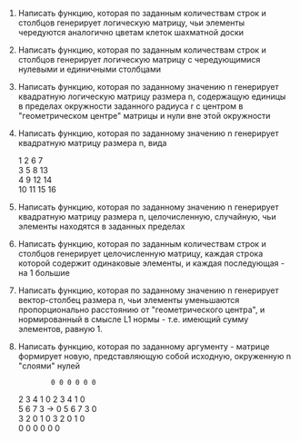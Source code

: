 1. Написать функцию, которая по заданным количествам строк и столбцов генерирует логическую матрицу, чьи элементы чередуются аналогично цветам клеток шахматной доски
2. Написать функцию, которая по заданным количествам строк и столбцов генерирует логическую матрицу с чередующимися нулевыми и единичными столбцами
3. Написать функцию, которая по заданному значению n генерирует квадратную логическую матрицу размера n, содержащую единицы в пределах окружности заданного радиуса r с центром в "геометрическом центре" матрицы и нули вне этой окружности 
4. Написать функцию, которая по заданному значению n генерирует квадратную матрицу размера n, вида

   1 2 6 7  
   3 5 8 13  
   4 9 12 14  
   10 11 15 16  

5. Написать функцию, которая по заданному значению n генерирует квадратную матрицу размера n, целочисленную, случайную, чьи элементы находятся в заданных пределах
6. Написать функцию, которая по заданным количествам строк и столбцов генерирует целочисленную матрицу, каждая строка которой содержит одинаковые элементы, и каждая последующая - на 1 большие
7. Написать функцию, которая по заданному значению n генерирует вектор-столбец размера n, чьи элементы уменьшаются пропорционально расстоянию от "геометрического центра", и нормированный в смысле L1 нормы - т.е. имеющий сумму элементов, равную 1.
8. Написать функцию, которая по заданному аргументу - матрице формирует новую, представляющую собой исходную, окруженную n "слоями" нулей 

               0 0 0 0 0 0  
   2 3 4 1     0 2 3 4 1 0  
   5 6 7 3 ->  0 5 6 7 3 0  
   3 2 0 1     0 3 2 0 1 0  
               0 0 0 0 0 0  

